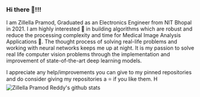 ### Hi there 👋!!!
I am Zillella Pramod, Graduated as an Electronics Engineer from NIT Bhopal in 2021. I am highly interested 👀 in building algorithms which are robust and reduce the processing complexity and time for Medical Image Analysis Applications 🔭. The thought process of solving real-life problems and working with neural networks keeps me up‌ ‌at‌ ‌night. It is my passion to solve real life computer vision problems through the implementation and improvement of state-of-the-art‌ ‌deep‌ ‌learning‌ ‌models.

I appreciate any help/improvements you can give to my pinned repositories and do consider giving my repositories a ⭐️ if you like them.
H
![Zillella Pramod Reddy's github stats](https://github-readme-stats.vercel.app/api?username=Pramod04121999&show_icons=true&hide_border=true&line_height=28)
